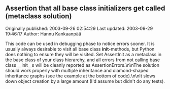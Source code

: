 ## Assertion that all base class initializers get called (metaclass solution)

Originally published: 2003-09-26 02:54:29
Last updated: 2003-09-29 19:46:17
Author: Hannu Kankaanpää

This code can be used in debugging phase to notice errors sooner. It is usually always desirable to visit all base class __init__-methods, but Python does nothing to ensure they will be visited. Set AssertInit as a metaclass in the base class of your class hierarchy, and all errors from not calling base class __init__s will be cleanly reported as AssertionErrors.\n\nThe solution should work properly with multiple inheritance and diamond-shaped inheritance graphs (see the example at the bottom of code).\n\nIt slows down object creation by a large amount (I'd assume but didn't do any tests).